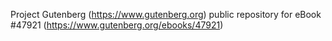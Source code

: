 Project Gutenberg (https://www.gutenberg.org) public repository for eBook #47921 (https://www.gutenberg.org/ebooks/47921)
